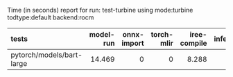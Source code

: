 Time (in seconds) report for run: test-turbine using mode:turbine todtype:default backend:rocm

| tests                     |   model-run |   onnx-import |   torch-mlir |   iree-compile |   inference |
|:--------------------------|------------:|--------------:|-------------:|---------------:|------------:|
| pytorch/models/bart-large |      14.469 |             0 |            0 |          8.288 |       0.026 |
